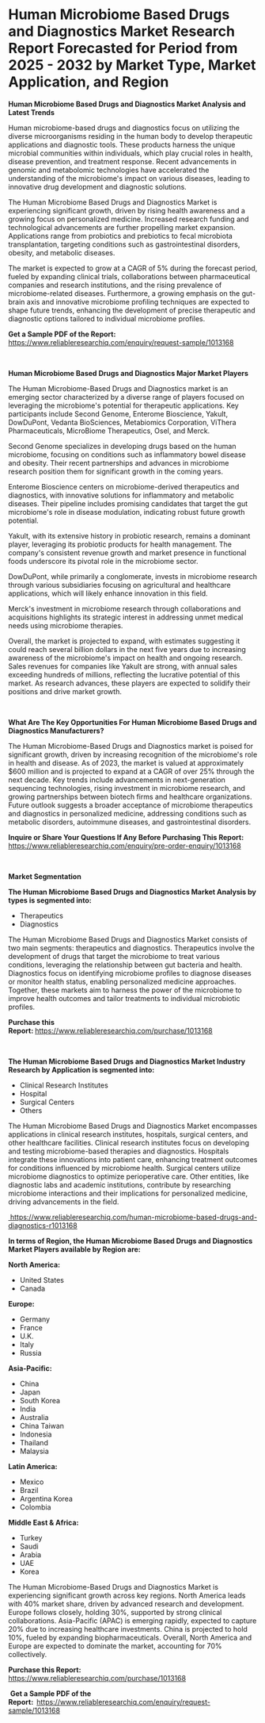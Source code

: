 <p><h1>Human Microbiome Based Drugs and Diagnostics Market Research Report Forecasted for Period from 2025 -  2032 by Market Type, Market Application, and Region</h1></p><p><strong>Human Microbiome Based Drugs and Diagnostics Market Analysis and Latest Trends</strong></p>
<p><p>Human microbiome-based drugs and diagnostics focus on utilizing the diverse microorganisms residing in the human body to develop therapeutic applications and diagnostic tools. These products harness the unique microbial communities within individuals, which play crucial roles in health, disease prevention, and treatment response. Recent advancements in genomic and metabolomic technologies have accelerated the understanding of the microbiome's impact on various diseases, leading to innovative drug development and diagnostic solutions.</p><p>The Human Microbiome Based Drugs and Diagnostics Market is experiencing significant growth, driven by rising health awareness and a growing focus on personalized medicine. Increased research funding and technological advancements are further propelling market expansion. Applications range from probiotics and prebiotics to fecal microbiota transplantation, targeting conditions such as gastrointestinal disorders, obesity, and metabolic diseases.</p><p>The market is expected to grow at a CAGR of 5% during the forecast period, fueled by expanding clinical trials, collaborations between pharmaceutical companies and research institutions, and the rising prevalence of microbiome-related diseases. Furthermore, a growing emphasis on the gut-brain axis and innovative microbiome profiling techniques are expected to shape future trends, enhancing the development of precise therapeutic and diagnostic options tailored to individual microbiome profiles.</p></p>
<p><strong>Get a Sample PDF of the Report:&nbsp;</strong> <a href="https://www.reliableresearchiq.com/enquiry/request-sample/1013168?utm_campaign=2946&utm_medium=2&utm_source=Github&utm_content=ia&utm_term=19042025&utm_id=human-microbiome-based-drugs-and-diagnostics">https://www.reliableresearchiq.com/enquiry/request-sample/1013168</a></p>
<p>&nbsp;</p>
<p><strong>Human Microbiome Based Drugs and Diagnostics Major Market Players</strong></p>
<p><p>The Human Microbiome-Based Drugs and Diagnostics market is an emerging sector characterized by a diverse range of players focused on leveraging the microbiome's potential for therapeutic applications. Key participants include Second Genome, Enterome Bioscience, Yakult, DowDuPont, Vedanta BioSciences, Metabiomics Corporation, ViThera Pharmaceuticals, MicroBiome Therapeutics, Osel, and Merck.</p><p>Second Genome specializes in developing drugs based on the human microbiome, focusing on conditions such as inflammatory bowel disease and obesity. Their recent partnerships and advances in microbiome research position them for significant growth in the coming years.</p><p>Enterome Bioscience centers on microbiome-derived therapeutics and diagnostics, with innovative solutions for inflammatory and metabolic diseases. Their pipeline includes promising candidates that target the gut microbiome's role in disease modulation, indicating robust future growth potential.</p><p>Yakult, with its extensive history in probiotic research, remains a dominant player, leveraging its probiotic products for health management. The company's consistent revenue growth and market presence in functional foods underscore its pivotal role in the microbiome sector.</p><p>DowDuPont, while primarily a conglomerate, invests in microbiome research through various subsidiaries focusing on agricultural and healthcare applications, which will likely enhance innovation in this field.</p><p>Merck's investment in microbiome research through collaborations and acquisitions highlights its strategic interest in addressing unmet medical needs using microbiome therapies.</p><p>Overall, the market is projected to expand, with estimates suggesting it could reach several billion dollars in the next five years due to increasing awareness of the microbiome's impact on health and ongoing research. Sales revenues for companies like Yakult are strong, with annual sales exceeding hundreds of millions, reflecting the lucrative potential of this market. As research advances, these players are expected to solidify their positions and drive market growth.</p></p>
<p>&nbsp;</p>
<p><strong>What Are The Key Opportunities For Human Microbiome Based Drugs and Diagnostics Manufacturers?</strong></p>
<p><p>The Human Microbiome-Based Drugs and Diagnostics market is poised for significant growth, driven by increasing recognition of the microbiome's role in health and disease. As of 2023, the market is valued at approximately $600 million and is projected to expand at a CAGR of over 25% through the next decade. Key trends include advancements in next-generation sequencing technologies, rising investment in microbiome research, and growing partnerships between biotech firms and healthcare organizations. Future outlook suggests a broader acceptance of microbiome therapeutics and diagnostics in personalized medicine, addressing conditions such as metabolic disorders, autoimmune diseases, and gastrointestinal disorders.</p></p>
<p><strong>Inquire or Share Your Questions If Any Before Purchasing This Report:</strong> <a href="https://www.reliableresearchiq.com/enquiry/pre-order-enquiry/1013168?utm_campaign=2946&utm_medium=2&utm_source=Github&utm_content=ia&utm_term=19042025&utm_id=human-microbiome-based-drugs-and-diagnostics">https://www.reliableresearchiq.com/enquiry/pre-order-enquiry/1013168</a></p>
<p>&nbsp;</p>
<p><strong>Market Segmentation</strong></p>
<p><strong>The Human Microbiome Based Drugs and Diagnostics Market Analysis by types is segmented into:</strong></p>
<p><ul><li>Therapeutics</li><li>Diagnostics</li></ul></p>
<p><p>The Human Microbiome Based Drugs and Diagnostics Market consists of two main segments: therapeutics and diagnostics. Therapeutics involve the development of drugs that target the microbiome to treat various conditions, leveraging the relationship between gut bacteria and health. Diagnostics focus on identifying microbiome profiles to diagnose diseases or monitor health status, enabling personalized medicine approaches. Together, these markets aim to harness the power of the microbiome to improve health outcomes and tailor treatments to individual microbiotic profiles.</p></p>
<p><strong>Purchase this Report:&nbsp;</strong><a href="https://www.reliableresearchiq.com/purchase/1013168?utm_campaign=2946&utm_medium=2&utm_source=Github&utm_content=ia&utm_term=19042025&utm_id=human-microbiome-based-drugs-and-diagnostics">https://www.reliableresearchiq.com/purchase/1013168</a></p>
<p>&nbsp;</p>
<p><strong>The Human Microbiome Based Drugs and Diagnostics Market Industry Research by Application is segmented into:</strong></p>
<p><ul><li>Clinical Research Institutes</li><li>Hospital</li><li>Surgical Centers</li><li>Others</li></ul></p>
<p><p>The Human Microbiome Based Drugs and Diagnostics Market encompasses applications in clinical research institutes, hospitals, surgical centers, and other healthcare facilities. Clinical research institutes focus on developing and testing microbiome-based therapies and diagnostics. Hospitals integrate these innovations into patient care, enhancing treatment outcomes for conditions influenced by microbiome health. Surgical centers utilize microbiome diagnostics to optimize perioperative care. Other entities, like diagnostic labs and academic institutions, contribute by researching microbiome interactions and their implications for personalized medicine, driving advancements in the field.</p></p>
<p><a href="https://www.reliableresearchiq.com/human-microbiome-based-drugs-and-diagnostics-r1013168?utm_campaign=2946&utm_medium=2&utm_source=Github&utm_content=ia&utm_term=19042025&utm_id=human-microbiome-based-drugs-and-diagnostics">&nbsp;https://www.reliableresearchiq.com/human-microbiome-based-drugs-and-diagnostics-r1013168</a></p>
<p><strong>In terms of Region, the Human Microbiome Based Drugs and Diagnostics Market Players available by Region are:</strong></p>
<p>
    <p> <strong> North America: </strong>
        <ul>
            <li>United States</li>
            <li>Canada</li>
        </ul>
        </p> 
    <p> <strong> Europe: </strong>
        <ul>
            <li>Germany</li>
            <li>France</li>
            <li>U.K.</li>
            <li>Italy</li>
            <li>Russia</li>
        </ul>
        </p> 
    <p> <strong> Asia-Pacific: </strong>
        <ul>
            <li>China</li>
            <li>Japan</li>
            <li>South Korea</li>
            <li>India</li>
            <li>Australia</li>
            <li>China Taiwan</li>
            <li>Indonesia</li>
            <li>Thailand</li>
            <li>Malaysia</li>
        </ul>
        </p> 
    <p> <strong> Latin America: </strong>
        <ul>
            <li>Mexico</li>
            <li>Brazil</li>
            <li>Argentina Korea</li>
            <li>Colombia</li>
        </ul>
        </p> 
    <p> <strong> Middle East & Africa: </strong>
        <ul>
            <li>Turkey</li>
            <li>Saudi</li>
            <li>Arabia</li>
            <li>UAE</li>
            <li>Korea</li>
        </ul>
    </p>
    </p>
<p><p>The Human Microbiome-Based Drugs and Diagnostics Market is experiencing significant growth across key regions. North America leads with 40% market share, driven by advanced research and development. Europe follows closely, holding 30%, supported by strong clinical collaborations. Asia-Pacific (APAC) is emerging rapidly, expected to capture 20% due to increasing healthcare investments. China is projected to hold 10%, fueled by expanding biopharmaceuticals. Overall, North America and Europe are expected to dominate the market, accounting for 70% collectively.</p></p>
<p><strong>Purchase this Report: </strong><a href="https://www.reliableresearchiq.com/purchase/1013168?utm_campaign=2946&utm_medium=2&utm_source=Github&utm_content=ia&utm_term=19042025&utm_id=human-microbiome-based-drugs-and-diagnostics">https://www.reliableresearchiq.com/purchase/1013168</a></p>
<p>&nbsp;<strong>Get a Sample PDF of the Report:&nbsp;&nbsp;</strong><a href="https://www.reliableresearchiq.com/enquiry/request-sample/1013168?utm_campaign=2946&utm_medium=2&utm_source=Github&utm_content=ia&utm_term=19042025&utm_id=human-microbiome-based-drugs-and-diagnostics">https://www.reliableresearchiq.com/enquiry/request-sample/1013168</a></p>
<p><strong></strong></p>
<p><p></p><p></p><p></p></p>
